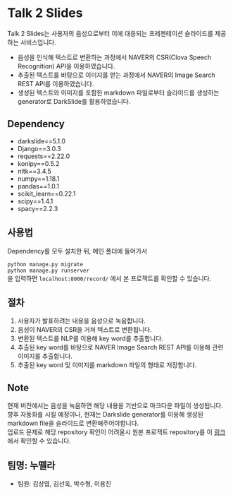 Talk 2 Slides
============
Talk 2 Slides는 사용자의 음성으로부터 이에 대응되는 프레젠테이션 슬라이드를 제공하는 서비스입니다.
- 음성을 인식해 텍스트로 변환하는 과정에서 NAVER의 CSR(Clova Speech Recognition) API을 이용하였습니다.
- 추출된 텍스트를 바탕으로 이미지를 얻는 과정에서 NAVER의 Image Search REST API를 이용하였습니다.
- 생성된 텍스트와 이미지를 포함한 markdown 파일로부터 슬라이드를 생성하는 generator로 DarkSlide를 활용하였습니다. 

Dependency
-
- darkslide==5.1.0
- Django==3.0.3
- requests==2.22.0
- konlpy==0.5.2
- nltk==3.4.5
- numpy==1.18.1
- pandas==1.0.1
- scikit_learn==0.22.1
- scipy==1.4.1
- spacy==2.2.3

사용법
-
Dependency를 모두 설치한 뒤, 메인 폴더에 들어가서

`python manage.py migrate`  
`python manage.py runserver`  
을 입력하면 `localhost:8000/record/` 에서 본 프로젝트를 확인할 수 있습니다. 

절차
-
1. 사용자가 발표하려는 내용을 음성으로 녹음합니다.
2. 음성이 NAVER의 CSR을 거쳐 텍스트로 변환됩니다.
3. 변환된 텍스트를 NLP를 이용해 key word를 추출합니다.
4. 추출된 key word를 바탕으로 NAVER Image Search REST API를 이용해 관련 이미지를 추출합니다.
5. 추출된 key word 및 이미지를 markdown 파일의 형태로 저장합니다.

Note
-
현재 버전에서는 음성을 녹음하면 해당 내용을 기반으로 마크다운 파일이 생성됩니다.
향후 자동화를 시킬 예정이나, 현재는 Darkslide generator를 이용해 생성된 markdown file을 슬라이드로 변환해주어야합니다.  
업로드 문제로 해당 repository 확인이 어려울시 원본 프로젝트 repository를 이 [링크](https://github.com/coolutony/talk2slides)에서 확인할 수 있습니다.  

팀명: 누뗄라
-
- 팀원: 김상엽, 김선욱, 박수형, 이용진
